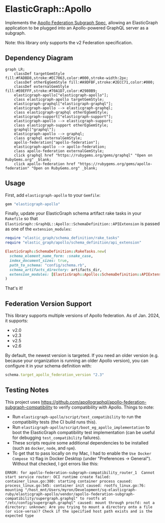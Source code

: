 # ElasticGraph::Apollo

Implements the [Apollo Federation Subgraph Spec](https://www.apollographql.com/docs/federation/subgraph-spec/),
allowing an ElasticGraph application to be plugged into an Apollo-powered GraphQL server as a subgraph.

Note: this library only supports the v2 Federation specification.

## Dependency Diagram

```mermaid
graph LR;
    classDef targetGemStyle fill:#FADBD8,stroke:#EC7063,color:#000,stroke-width:2px;
    classDef otherEgGemStyle fill:#A9DFBF,stroke:#2ECC71,color:#000;
    classDef externalGemStyle fill:#E0EFFF,stroke:#70A1D7,color:#2980B9;
    elasticgraph-apollo["elasticgraph-apollo"];
    class elasticgraph-apollo targetGemStyle;
    elasticgraph-graphql["elasticgraph-graphql"];
    elasticgraph-apollo --> elasticgraph-graphql;
    class elasticgraph-graphql otherEgGemStyle;
    elasticgraph-support["elasticgraph-support"];
    elasticgraph-apollo --> elasticgraph-support;
    class elasticgraph-support otherEgGemStyle;
    graphql["graphql"];
    elasticgraph-apollo --> graphql;
    class graphql externalGemStyle;
    apollo-federation["apollo-federation"];
    elasticgraph-apollo --> apollo-federation;
    class apollo-federation externalGemStyle;
    click graphql href "https://rubygems.org/gems/graphql" "Open on RubyGems.org" _blank;
    click apollo-federation href "https://rubygems.org/gems/apollo-federation" "Open on RubyGems.org" _blank;
```

## Usage

First, add `elasticgraph-apollo` to your `Gemfile`:

``` ruby
gem "elasticgraph-apollo"
```

Finally, update your ElasticGraph schema artifact rake tasks in your `Rakefile`
so that `ElasticGraph::GraphQL::Apollo::SchemaDefinition::APIExtension` is
passed as one of the `extension_modules`:

``` ruby
require "elastic_graph/schema_definition/rake_tasks"
require "elastic_graph/apollo/schema_definition/api_extension"

ElasticGraph::SchemaDefinition::RakeTasks.new(
  schema_element_name_form: :snake_case,
  index_document_sizes: true,
  path_to_schema: "config/schema.rb",
  schema_artifacts_directory: artifacts_dir,
  extension_modules: [ElasticGraph::Apollo::SchemaDefinition::APIExtension]
)
```

That's it!

## Federation Version Support

This library supports multiple versions of Apollo federation. As of Jan. 2024, it supports:

* v2.0
* v2.3
* v2.5
* v2.6

By default, the newest version is targeted. If you need an older version (e.g. because your organization is
running an older Apollo version), you can configure it in your schema definition with:

```ruby
schema.target_apollo_federation_version "2.3"
```

## Testing Notes

This project uses https://github.com/apollographql/apollo-federation-subgraph-compatibility
to verify compatibility with Apollo. Things to note:

- Run `elasticgraph-apollo/script/test_compatibility` to run the compatibility tests (the CI build runs this).
- Run `elasticgraph-apollo/script/boot_eg_apollo_implementation` to boot the ElasticGraph compatibility test implementation (can be useful for debugging `test_compatibility` failures).
- These scripts require some additional dependencies to be installed (such as `docker`, `node`, and `npm`).
- To get that to pass locally on my Mac, I had to enable the `Use Docker Compose V2` flag in Docker Desktop (under "Preferences -> General").  Without that checked, I got errors like this:

```
ERROR: for apollo-federation-subgraph-compatibility_router_1  Cannot start service router: OCI runtime create failed: container_linux.go:380: starting container process caused: process_linux.go:545: container init caused: rootfs_linux.go:76: mounting "/host_mnt/Users/myron/Development/sq-elasticgraph-ruby/elasticgraph-apollo/vendor/apollo-federation-subgraph-compatibility/supergraph.graphql" to rootfs at "/etc/config/supergraph.graphql" caused: mount through procfd: not a directory: unknown: Are you trying to mount a directory onto a file (or vice-versa)? Check if the specified host path exists and is the expected type
```
